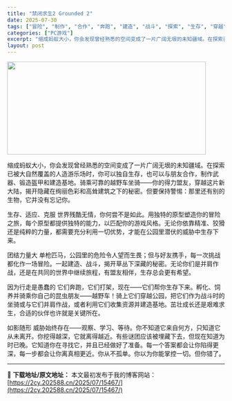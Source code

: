 ```yaml
---
title: "禁闭求生2 Grounded 2"
date: 2025-07-30
tags: ["冒险", "制作", "合作", "奔跑", "建造", "战斗", "探索", "生存", "穿越", "自然"]
categories: ["PC游戏"]
excerpt: "缩成蚂蚁大小，你会发现曾经熟悉的空间变成了一片广阔无垠的未知疆域。在探索已被大自然覆盖的人造游乐场时，你可以独自生存，也可以与朋友合作，制作武器、锻造盔甲和建造基地。骑乘可靠的越野车坐骑——你的得力盟友，穿越这片新大陆，揭开隐藏在绚丽色彩和高耸建筑之下的秘密。但要保持警惕：那里还有别的生物，它并没有&hellip;"
layout: post
---
```


<img class="aligncenter size-full wp-image-15455" src="https://2cy.202588.cn/wp-content/uploads/2025/07/2025073009581047.webp" alt="" width="460" height="215" />

缩成蚂蚁大小，你会发现曾经熟悉的空间变成了一片广阔无垠的未知疆域。在探索已被大自然覆盖的人造游乐场时，你可以独自生存，也可以与朋友合作，制作武器、锻造盔甲和建造基地。骑乘可靠的越野车坐骑——你的得力盟友，穿越这片新大陆，揭开隐藏在绚丽色彩和高耸建筑之下的秘密。但要保持警惕：那里还有别的生物，它并没有忘记你。

生存、适应、克服
世界残酷无情，你何尝不是如此。用独特的原型塑造你的冒险之旅，每个原型都提供独特的能力，以匹配你的游戏风格。无论你依靠精准、狡猾还是纯粹的力量，都需要充分利用一切优势，才能在公园里潜伏的威胁中生存下来。

团结力量大
单枪匹马，公园里的危险令人望而生畏；但与好友携手，每一次挑战都化作一场冒险。一起建造、战斗，揭开草丛下深藏的秘密。无论你们是并肩作战，还是在共同的世界中继续旅程，有盟友相伴，生存总会更有希望。

因为行走是愚蠢的
它们奔跑，它们打架，现在——它们帮你生存下来。孵化、饲养并骑乘你自己的昆虫朋友——越野车！骑上它们穿越公园，把它们作为战斗时的坐骑或与它们并肩作战，或者利用它们收集资源并建造基地。茁壮成长还是艰难求生，合适的伙伴也许就是关键所在。

如影随形
威胁始终存在——观察、学习、等待。你不知道它来自何方，只知道它从未离开。你挖得越深，它就离得越近。有些谜团应该被埋藏下去，但现在知道为时已晚。它知道你在寻找它，并且已经做好了准备。每一个答案都会让你陷得更深，每一步都会让你离真相更近。你从不孤单。你以为你能掌控一切。但你错了。

---
📖 **下载地址/原文地址：** 本文最初发布于我的博客网站：[https://2cy.202588.cn/2025/07/15467/](https://2cy.202588.cn/2025/07/15467/)
